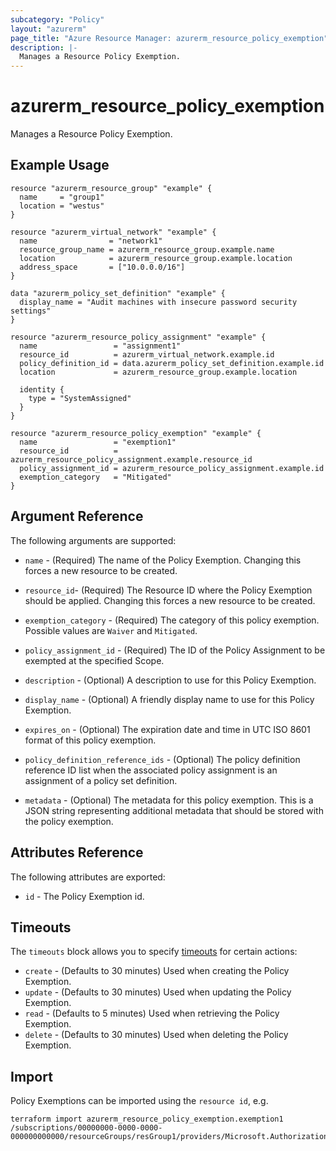 ```yaml
---
subcategory: "Policy"
layout: "azurerm"
page_title: "Azure Resource Manager: azurerm_resource_policy_exemption"
description: |-
  Manages a Resource Policy Exemption.
---
```


# azurerm_resource_policy_exemption

Manages a Resource Policy Exemption.

## Example Usage

```hcl
resource "azurerm_resource_group" "example" {
  name     = "group1"
  location = "westus"
}

resource "azurerm_virtual_network" "example" {
  name                = "network1"
  resource_group_name = azurerm_resource_group.example.name
  location            = azurerm_resource_group.example.location
  address_space       = ["10.0.0.0/16"]
}

data "azurerm_policy_set_definition" "example" {
  display_name = "Audit machines with insecure password security settings"
}

resource "azurerm_resource_policy_assignment" "example" {
  name                 = "assignment1"
  resource_id          = azurerm_virtual_network.example.id
  policy_definition_id = data.azurerm_policy_set_definition.example.id
  location             = azurerm_resource_group.example.location

  identity {
    type = "SystemAssigned"
  }
}

resource "azurerm_resource_policy_exemption" "example" {
  name                 = "exemption1"
  resource_id          = azurerm_resource_policy_assignment.example.resource_id
  policy_assignment_id = azurerm_resource_policy_assignment.example.id
  exemption_category   = "Mitigated"
}
```

## Argument Reference

The following arguments are supported:

* `name` - (Required) The name of the Policy Exemption. Changing this forces a new resource to be created.

* `resource_id`- (Required) The Resource ID where the Policy Exemption should be applied. Changing this forces a new resource to be created.

* `exemption_category` - (Required) The category of this policy exemption. Possible values are `Waiver` and `Mitigated`.

* `policy_assignment_id` - (Required) The ID of the Policy Assignment to be exempted at the specified Scope.

* `description` - (Optional) A description to use for this Policy Exemption.

* `display_name` - (Optional) A friendly display name to use for this Policy Exemption.

* `expires_on` - (Optional) The expiration date and time in UTC ISO 8601 format of this policy exemption.

* `policy_definition_reference_ids` - (Optional) The policy definition reference ID list when the associated policy assignment is an assignment of a policy set definition.

* `metadata` - (Optional) The metadata for this policy exemption. This is a JSON string representing additional metadata that should be stored with the policy exemption.

## Attributes Reference

The following attributes are exported:

* `id` - The Policy Exemption id.

## Timeouts

The `timeouts` block allows you to specify [timeouts](https://www.terraform.io/language/resources/syntax#operation-timeouts) for certain actions:

* `create` - (Defaults to 30 minutes) Used when creating the Policy Exemption.
* `update` - (Defaults to 30 minutes) Used when updating the Policy Exemption.
* `read` - (Defaults to 5 minutes) Used when retrieving the Policy Exemption.
* `delete` - (Defaults to 30 minutes) Used when deleting the Policy Exemption.

## Import

Policy Exemptions can be imported using the `resource id`, e.g.

```shell
terraform import azurerm_resource_policy_exemption.exemption1  /subscriptions/00000000-0000-0000-000000000000/resourceGroups/resGroup1/providers/Microsoft.Authorization/policyExemptions/exemption1
```
